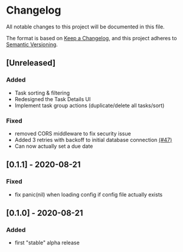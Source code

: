 # Changelog
All notable changes to this project will be documented in this file.

The format is based on [Keep a Changelog](https://keepachangelog.com/en/1.0.0/),
and this project adheres to [Semantic Versioning](https://semver.org/spec/v2.0.0.html).

## [Unreleased]

### Added
- Task sorting & filtering
- Redesigned the Task Details UI
- Implement task group actions (duplicate/delete all tasks/sort)

### Fixed
- removed CORS middleware to fix security issue
- Added 3 retries with backoff to initial database connection [(#47)](https://github.com/JordanKnott/taskcafe/issues/47)
- Can now actually set a due date

## [0.1.1] - 2020-08-21

### Fixed
- fix panic(nil) when loading config if config file actually exists

## [0.1.0] - 2020-08-21

### Added
- first "stable" alpha release
